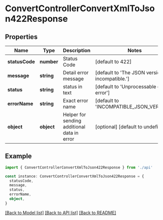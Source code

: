 # ConvertControllerConvertXmlToJson422Response

## Properties

| Name           | Type       | Description                                 | Notes                                            |
| -------------- | ---------- | ------------------------------------------- | ------------------------------------------------ |
| **statusCode** | **number** | Status Code                                 | [default to 422]                                 |
| **message**    | **string** | Detail error message                        | [default to 'The JSON version is incompatible.'] |
| **status**     | **string** | status in text                              | [default to 'Unprocessable entity error']        |
| **errorName**  | **string** | Exact error name                            | [default to 'INCOMPATIBLE_JSON_VERSION']         |
| **object**     | **object** | Helper for sending additional data in error | [optional] [default to undefined]                |

## Example

```typescript
import { ConvertControllerConvertXmlToJson422Response } from './api'

const instance: ConvertControllerConvertXmlToJson422Response = {
  statusCode,
  message,
  status,
  errorName,
  object,
}
```

[[Back to Model list]](../README.md#documentation-for-models) [[Back to API list]](../README.md#documentation-for-api-endpoints) [[Back to README]](../README.md)
